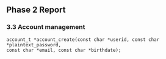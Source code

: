 ## Phase 2 Report
### 3.3 Account management
```
account_t *account_create(const char *userid, const char *plaintext_password,
const char *email, const char *birthdate);
```
